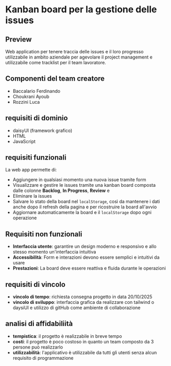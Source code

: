 # Kanban board per la gestione delle issues
## Preview 
Web application per tenere traccia delle issues e il loro progresso utilizzabile in ambito aziendale
per agevolare il project management e utilizzabile come tracklist per il team lavoratore.

## Componenti del team creatore
- Baccalario Ferdinando
- Choukrani Ayoub
- Rozzini Luca

## requisiti di dominio
- daisyUI (framework grafico)
- HTML
- JavaScript

## requisiti funzionali
La web app permette di:
- Aggiungere in qualsiasi momento una nuova issue tramite form
- Visualizzare e gestire le issues tramite una kanban board composta dalle colonne **Backlog**, **In Progress**, **Review** e 
- Eliminare la issues
- Salvare lo stato della board nel `localStorage`, così da mantenere i dati anche dopo il refresh della pagina e per ricostruire la board all'avvio
- Aggiornare automaticamente la board e il `localStorage` dopo ogni operazione

## Requisiti non funzionali
- **Interfaccia utente**: garantire un design moderno e responsivo e allo stesso momento un'interfaccia intuitiva
- **Accessibilità**: Form e interazioni devono essere semplici e intuitivi da usare
- **Prestazioni**: La board deve essere reattiva e fluida durante le operazioni

## requisiti di vincolo
- **vincolo di tempo**: richiesta consegna progetto in data 20/10/2025
- **vincolo di sviluppo**: interfaccia grafica da realizzare con tailwind o daysiUI e utilizzo di gitHub come ambiente di collaborazione

## analisi di affidabiliità
- **tempistica**: il progetto è realizzabile in breve tempo
- **costi**: il progetto è poco costoso in quanto un team composto da 3 persone può realizzarlo
- **utilizzabilità**: l'applicativo è utilizzabile da tutti gli utenti senza alcun requisito di programmazione

